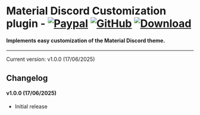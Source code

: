 # Material Discord Customization plugin - [![Paypal][paypal-logo]][paypal-url] [![GitHub][github-logo]][github-url] [![Download][download-logo]][download-url]
#### Implements easy customization of the Material Discord theme.
<hr>

Current version: v1.0.0 (17/06/2025)

## Changelog

#### v1.0.0 (17/06/2025)
* Initial release

[paypal-logo]: https://img.shields.io/static/v1?label=PayPal&message=Donate&style=flat&logo=paypal&color=blue
[paypal-url]: https://paypal.me/capnkitten

[github-logo]: https://img.shields.io/static/v1?label=GitHub&message=Sponsor&style=flat&logo=github&color=black
[github-url]: https://github.com/sponsors/CapnKitten

[download-logo]: https://img.shields.io/static/v1?label=Download&message=Plugin&style=flat&color=blue
[download-url]: https://capnkitten.github.io/BetterDiscord/Download/?plugin=MaterialDiscordCustomization
